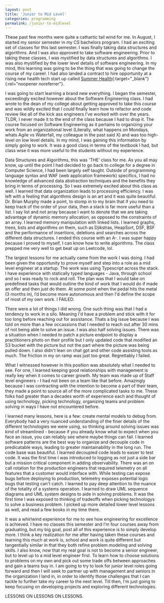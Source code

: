 ```yaml
---
layout: post
title: 'Junior to Mid Level'
categories: programming
permalink: /junior-to-midlevel
---
```



These past few months were quite a cathartic tail wind for me. In August, I started my senior semester in my CS bachelors program. I had an exciting set of classes for this last semester. I was finally taking data structures and algorithms. And I was also approved to take software engineering. Prior to taking these classes, I was mystified by data structures and algorithms. I was also mystified by the lower level details of software engineering. 
In my mind, this learning was going to be the thing that was going to change the course of my career. I had also landed a contract to hire opportunity at a rising new health tech start up called [Summer Health](https://www.summerhealth.com/){:target="_blank"}{:rel="noopener noreferrer"}.

I was going to start learning a brand new everything. I began the semester, exceedingly excited however about the Software Engineering class. I had wrote to the dean of my college about getting approved to take this course and was wildly excited that I could finally learn how to refactor and code review like all of the kick ass engineers I've worked with over the years. TLDR, I never made it to the end of the class because I had to drop it. The course focused on Software Engineering as it pertains to organizing your work from an organizational level (Literally, what happens on Mondays, whats Agile vs Waterfall, my colleague in the past said X) and was too high-level on low level details. In my mind, I was gaining this information by simply going to work. It was a good class in terms of the textbook I had, but class wise it was more useful to the students without my experience. 
 

Data Structures and Algorithms, this was 'THE' class for me. As you all may know, up until the point I had decided to go back to college for a degree in Computer Science, I had been largely self taught. Outside of programming language syntax and WAF (web application framework) specifics, I had no knowledge of advanced data abstraction techniques and the benefits they bring in terms of processing. So I was extremely excited about this class as well. I learned that data organization leads to processing efficiency. I was left with a feeling that algorithms design is an art and it was quite beautiful. Dr. Brian Murphy made a point, to stomp in to my brain that if you need to keep track of the order of your data, then a stack is far more useful than a list. I say list and not array because I want to denote that we are taking advantage of dynamic memory allocation, as opposed to the constraints of an array. I learned memory manipulation with linked lists. I learned graphs, trees, bsts and algorithms on them, such as Djikstras, HeapSort, DSF, BSF and the performance of insertions, deletions and searches across the different data structures. I ended this course with an A-. I was super happy because I proved to myself, I can know how to write algorithms. The class prepped me very well to get beat up on Leetcode, lol.

The largest lessons for me actually came from the work I was doing. I had been given the opportunity to prove myself and step into a role as a mid level engineer at a startup.  The work was using Typescript across the stack. I have experience with statically typed languages - Java, through school and so I was ready to rock and roll. The plan was that I would take on predefined tasks that would outline the kind of work that I would do if made an offer and then just do them. At some point when the pedal hits the metal (3 months in), I’d become more autonomous and then I'd define the scope of most of my own work. I FAILED. 

There were a lot of things I did wrong. One such thing was that I had a tendency to work in a silo. Meaning I'd have a problem and stick with it for too long before reaching out for assistance. Thats a big issue because I was told on more than a few occassions that I needed to reach out after 30 mins of not being able to solve an issue. I was also half solving issues. There was a situation when I needed to patch a picture endpoint to display a practitioners photo on their profile but I only updated code that modified an S3 bucket with the picture but not the part where the picture was being pulled down. I also didn't lean on chat gpt and other code assisting tools as much. The friction in my on ramp was just too great. Regrettably I failed. 


What I witnessed however in this position was absolutely what I needed to see. For one, I learned keeping good relationships with management is really key when it comes to career growth. My team was made up of Staff level engineers - I had not been on a team like that before. Amazingly because I was contracting with the intention to become a part of their team, they made a point to source all of the more complicated tasks to me. These folks had greater than a decades worth of experience each and thought of using technology, picking technology, organizing teams and problem solving in ways I have not encountered before. 

I learned  many lessons, here is a few: create mental models to debug from. Everybody had a very nuanced understanding of the finer details of the different technologies we were using, so thinking around solving issues was kind of streamlined - because if you already know what to expect when you face an issue, you can reliably see where maybe things can fail. I learned software patterns are the best way to organize and decouple code in predicatable ways, leading to greater maintainability in the long run. The code base was beautiful. I learned decoupled code leads to easier to test code. It was the first time I was introduced to logging as not just a side bar but a mission critical component in adding observability. There was an on call rotation for the production engineers that required telemetry on all features that a customer would interface with. While testing can expose bugs before deploying to production, telemetry exposes potential logic bugs that testing can't catch. I learned to pay deep attention to the nuance of the totality of a systems operation. I learned to draw UML sequence diagrams and UML system designs to aide in solving problems. It was the first time I was exposed to thinking of tradeoffs when picking technologys to solve a business problem. I picked up more detailed lower level lessons as well, and read a few books in my time there.  

It was a whirlwind experience for me to see how engineering for excellence is achieved. I have no classes this semester and I’m four courses away from graduating, but my big goal, post all of this experience is to simply develop more. I think a key realization for me after having taken these courses and learning this much at work is, school and work is quite different but tangentially similar in that they both refine problem modeling and solving skills. I also know, now that my real goal is not to become a senior engineer, but to level up to a mid level engineer first. To learn how to choose solutions to problems on my own and pick out some trade offs between approaches and gain a teams buy in. I am going to try to look for junior level roles going forward and then I will seek to partner up with management and seniors in the organization I land in, in order to identify those challenges that I can tackle to further take my career to the next level. Till then, I'm just going to keep focusing on developing projects and exploring different technologies.

LESSONS ON LESSONS ON LESSONS. 


